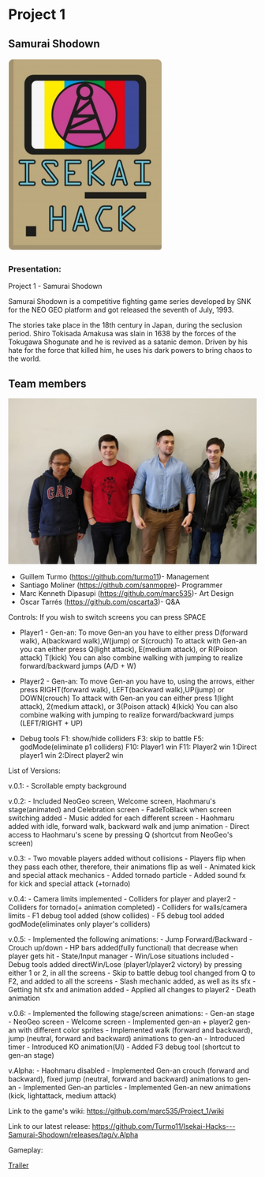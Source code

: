 # Project 1

## Samurai Shodown

![](SamuraiShodown/SamuraiShodown/Game/Assets/Wiki_gallery/isekaihack.png)



### Presentation:

Project 1 - Samurai Shodown

Samurai Shodown is a competitive fighting game series developed by SNK for the NEO GEO platform and got released the seventh of July, 1993.

The stories take place in the 18th century in Japan, during the seclusion period. Shiro Tokisada Amakusa was slain in 1638 by the forces of the Tokugawa Shogunate and he is revived as a satanic demon. Driven by his hate for the force that killed him, he uses his dark powers to bring chaos to the world.

## **Team members**

![](SamuraiShodown/SamuraiShodown/Game/Assets/Wiki_gallery/team-photo.png)

* Guillem Turmo (https://github.com/turmo11)- Management
* Santiago Moliner (https://github.com/sanmopre)- Programmer
* Marc Kenneth Dipasupi (https://github.com/marc535)- Art Design
* Òscar Tarrés (https://github.com/oscarta3)- Q&A

Controls:
If you wish to switch screens you can press SPACE
* Player1 - Gen-an:
To move Gen-an you have to either press D(forward walk), A(backward walk),W(jump) or S(crouch)
To attack with Gen-an you can either press Q(light attack), E(medium attack), or R(Poison attack) T(kick)
You can also combine walking with jumping to realize forward/backward jumps (A/D + W)

* Player2 - Gen-an:
To move Gen-an you have to, using the arrows, either press RIGHT(forward walk), LEFT(backward walk),UP(jump) or DOWN(crouch)
To attack with Gen-an you can either press 1(light attack), 2(medium attack), or 3(Poison attack) 4(kick)
You can also combine walking with jumping to realize forward/backward jumps (LEFT/RIGHT + UP)

* Debug tools
F1: show/hide colliders
F3: skip to battle
F5: godMode(eliminate p1 colliders)
F10: Player1 win
F11: Player2 win
1:Direct player1 win
2:Direct player2 win

List of Versions:

v.0.1: - Scrollable empty background

v.0.2:  - Included NeoGeo screen, Welcome screen, Haohmaru's stage(animated) and Celebration screen
	- FadeToBlack when screen switching added
	- Music added for each different screen
 	- Haohmaru added with idle, forward walk, backward walk and jump animation
	- Direct access to Haohmaru's scene by pressing Q (shortcut from NeoGeo's screen)

v.0.3:  - Two movable players added without collisions
	- Players flip when they pass each other, therefore, their animations flip as well
	- Animated kick and special attack mechanics
	- Added tornado particle
	- Added sound fx for kick and special attack (+tornado)

v.0.4:  - Camera limits implemented
	- Colliders for player and player2
	- Colliders for tornado(+ animation completed)
	- Colliders for walls/camera limits
	- F1 debug tool added (show collides)
	- F5 debug tool added godMode(eliminates only player's colliders)

v.0.5:  - Implemented the following animations:
		- Jump Forward/Backward
		- Crouch up/down
	- HP bars added(fully functional) that decrease when player gets hit
	- State/Input manager
	- Win/Lose situations included
	- Debug tools added directWin/Lose (player1/player2 victory) by pressing either 1 or 2, in all the screens
	- Skip to battle debug tool changed from Q to F2, and added to all the screens
	- Slash mechanic added, as well as its sfx
	- Getting hit sfx and animation added
	- Applied all changes to player2
	- Death animation

v.0.6:	- Implemented the following stage/screen animations:
		- Gen-an stage
		- NeoGeo screen
		- Welcome screen
	- Implemented gen-an + player2 gen-an with different color sprites
	- Implemented walk (forward and backward), jump (neutral, forward and backward) animations to gen-an
	- Introduced timer
	- Introduced KO animation(UI)
	- Added F3 debug tool (shortcut to gen-an stage)
	
v.Alpha:  - Haohmaru disabled
	  - Implemented Gen-an crouch (forward and backward), fixed jump (neutral, forward and backward) animations to gen-an
	  - Implemented Gen-an particles
	  - Implemented Gen-an new animations (kick, lightattack, medium attack)
	  
Link to the game's wiki: https://github.com/marc535/Project_1/wiki

Link to our latest release: https://github.com/Turmo11/Isekai-Hacks---Samurai-Shodown/releases/tag/v.Alpha

Gameplay:

[Trailer](https://youtu.be/QCGYl6kyfCM)
